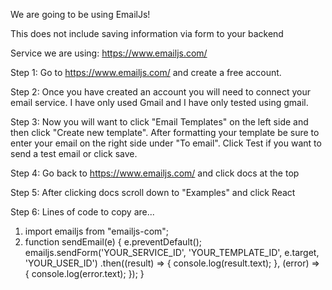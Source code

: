 We are going to be using EmailJs!

This does not include saving information via form to your backend

Service we are using: https://www.emailjs.com/

Step 1: Go to https://www.emailjs.com/ and create a free account.

Step 2: Once you have created an account you will need to connect your email service. I have only used Gmail and I have only tested using gmail.

Step 3: Now you will want to click "Email Templates" on the left side and then click "Create new template". After formatting your template be sure to enter your email on the right side under "To email". Click Test if you want to send a test email or click save.

Step 4: Go back to https://www.emailjs.com/ and click docs at the top

Step 5: After clicking docs scroll down to "Examples" and click React

Step 6: Lines of code to copy are...
1. import emailjs from "emailjs-com";
2. function sendEmail(e) {
e.preventDefault();
emailjs.sendForm('YOUR_SERVICE_ID', 'YOUR_TEMPLATE_ID', e.target, 'YOUR_USER_ID')
.then((result) => {
console.log(result.text);
}, (error) => {
console.log(error.text);
});
}
